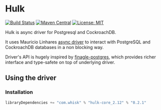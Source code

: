 Hulk
=============

[![Build Status](https://travis-ci.org/whisklabs/hulk.svg?branch=master)](https://travis-ci.org/whisklabs/hulk)
[![Maven Central](https://maven-badges.herokuapp.com/maven-central/com.whisk/hulk-core_2.12/badge.svg)](https://maven-badges.herokuapp.com/maven-central/com.whisk/hulk-core_2.12)
[![License: MIT](https://img.shields.io/badge/License-MIT-yellow.svg)](https://opensource.org/licenses/MIT)

Hulk is async driver for Postgresql and CockroachDB.

It uses Mauricio Linhares [async driver](https://github.com/mauricio/postgresql-async) to interact with PostgreSQL and CockroachDB databases in a non blocking way.

Driver's API is hugely inspired by [finagle-postgres](https://github.com/finagle/finagle-postgres), which provides richer interface and type-safete on top of underlying driver. 

## Using the driver

### Installation

```scala
libraryDependencies += "com.whisk" % "hulk-core_2.12" % "0.2.1"
```
